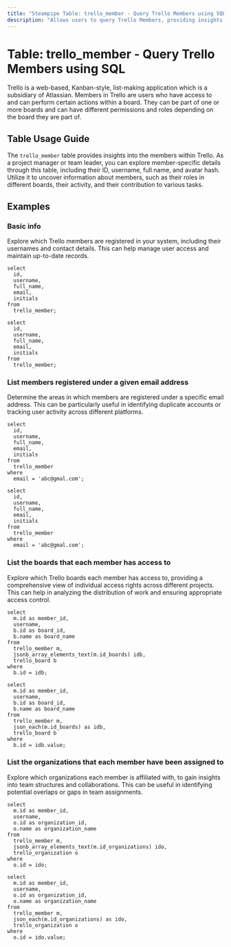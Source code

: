 ```yaml
---
title: "Steampipe Table: trello_member - Query Trello Members using SQL"
description: "Allows users to query Trello Members, providing insights into member details, including their ID, username, full name, and avatar hash."
---
```


# Table: trello_member - Query Trello Members using SQL

Trello is a web-based, Kanban-style, list-making application which is a subsidiary of Atlassian. Members in Trello are users who have access to and can perform certain actions within a board. They can be part of one or more boards and can have different permissions and roles depending on the board they are part of.

## Table Usage Guide

The `trello_member` table provides insights into the members within Trello. As a project manager or team leader, you can explore member-specific details through this table, including their ID, username, full name, and avatar hash. Utilize it to uncover information about members, such as their roles in different boards, their activity, and their contribution to various tasks.

## Examples

### Basic info
Explore which Trello members are registered in your system, including their usernames and contact details. This can help manage user access and maintain up-to-date records.

```sql+postgres
select
  id,
  username,
  full_name,
  email,
  initials
from
  trello_member;
```

```sql+sqlite
select
  id,
  username,
  full_name,
  email,
  initials
from
  trello_member;
```

### List members registered under a given email address
Determine the areas in which members are registered under a specific email address. This can be particularly useful in identifying duplicate accounts or tracking user activity across different platforms.

```sql+postgres
select
  id,
  username,
  full_name,
  email,
  initials
from
  trello_member
where
  email = 'abc@gmal.com';
```

```sql+sqlite
select
  id,
  username,
  full_name,
  email,
  initials
from
  trello_member
where
  email = 'abc@gmal.com';
```

### List the boards that each member has access to
Explore which Trello boards each member has access to, providing a comprehensive view of individual access rights across different projects. This can help in analyzing the distribution of work and ensuring appropriate access control.

```sql+postgres
select
  m.id as member_id,
  username,
  b.id as board_id,
  b.name as board_name
from
  trello_member m,
  jsonb_array_elements_text(m.id_boards) idb,
  trello_board b
where
  b.id = idb;
```

```sql+sqlite
select
  m.id as member_id,
  username,
  b.id as board_id,
  b.name as board_name
from
  trello_member m,
  json_each(m.id_boards) as idb,
  trello_board b
where
  b.id = idb.value;
```

### List the organizations that each member have been assigned to
Explore which organizations each member is affiliated with, to gain insights into team structures and collaborations. This can be useful in identifying potential overlaps or gaps in team assignments.

```sql+postgres
select
  m.id as member_id,
  username,
  o.id as organization_id,
  o.name as organization_name
from
  trello_member m,
  jsonb_array_elements_text(m.id_organizations) ido,
  trello_organization o
where
  o.id = ido;
```

```sql+sqlite
select
  m.id as member_id,
  username,
  o.id as organization_id,
  o.name as organization_name
from
  trello_member m,
  json_each(m.id_organizations) as ido,
  trello_organization o
where
  o.id = ido.value;
```